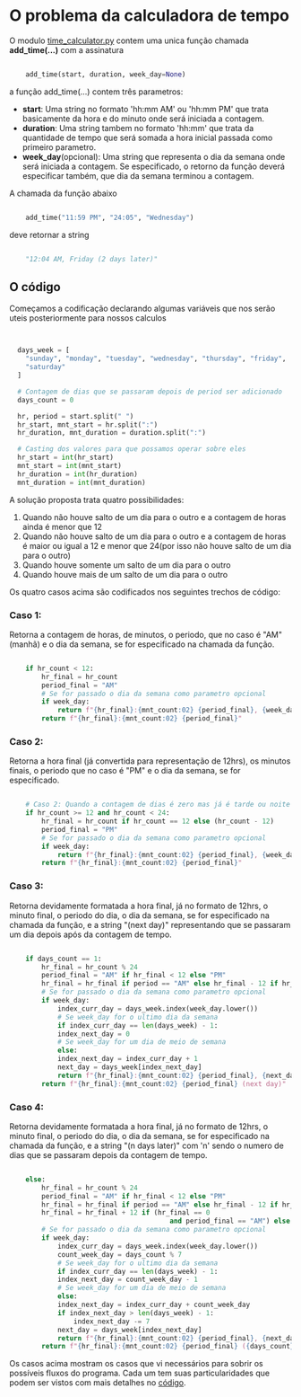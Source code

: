# **O problema da calculadora de tempo**

O modulo [time_calculator.py](./time_calculator.py) contem uma unica função chamada **add_time(...)** com a assinatura

```python

    add_time(start, duration, week_day=None)

```
a função add_time(...) contem três parametros:

* **start**: Uma string no formato 'hh:mm AM' ou 'hh:mm PM' que trata basicamente da hora e do minuto onde será iniciada a contagem. 
* **duration**: Uma string tambem no formato 'hh:mm' que trata da quantidade de tempo que será somada a hora inicial passada como primeiro parametro.
* **week_day**(opcional): Uma string que representa o dia da semana onde será iniciada a contagem. Se especificado, o retorno da função deverá especificar também, que dia da semana terminou a contagem.

A chamada da função abaixo

```python

    add_time("11:59 PM", "24:05", "Wednesday")

```

deve retornar a string 

```python

    "12:04 AM, Friday (2 days later)"

```

## **O código**

Começamos a codificação declarando algumas variáveis que nos serão uteis posteriormente para nossos calculos

```python


  days_week = [
    "sunday", "monday", "tuesday", "wednesday", "thursday", "friday",
    "saturday"
  ]

  # Contagem de dias que se passaram depois de period ser adicionado
  days_count = 0  

  hr, period = start.split(" ")
  hr_start, mnt_start = hr.split(":")
  hr_duration, mnt_duration = duration.split(":")

  # Casting dos valores para que possamos operar sobre eles
  hr_start = int(hr_start)
  mnt_start = int(mnt_start)
  hr_duration = int(hr_duration)
  mnt_duration = int(mnt_duration)

```

A solução proposta trata quatro possibilidades:

1. Quando não houve salto de um dia para o outro e a contagem de horas ainda é menor que 12
2. Quando não houve salto de um dia para o outro e a contagem de horas é maior ou igual a 12 e menor que 24(por isso não houve salto de um dia para o outro)
3. Quando houve somente um salto de um dia para o outro
4. Quando houve mais de um salto de um dia para o outro

Os quatro casos acima são codificados nos seguintes trechos de código:

### Caso 1:

Retorna a contagem de horas, de minutos, o periodo, que no caso é "AM" (manhã) e o dia da semana, se for especificado na chamada da função.

```python

    if hr_count < 12:
        hr_final = hr_count
        period_final = "AM"
        # Se for passado o dia da semana como parametro opcional
        if week_day:
            return f"{hr_final}:{mnt_count:02} {period_final}, {week_day}"
        return f"{hr_final}:{mnt_count:02} {period_final}"

```
### Caso 2:

Retorna a hora final (já convertida para representação de 12hrs), os minutos finais, o periodo que no caso é "PM" e o dia da semana, se for especificado.

```python

    # Caso 2: Quando a contagem de dias é zero mas já é tarde ou noite
    if hr_count >= 12 and hr_count < 24:
        hr_final = hr_count if hr_count == 12 else (hr_count - 12)
        period_final = "PM"
        # Se for passado o dia da semana como parametro opcional
        if week_day:
            return f"{hr_final}:{mnt_count:02} {period_final}, {week_day}"
        return f"{hr_final}:{mnt_count:02} {period_final}"

```

### Caso 3:

Retorna devidamente formatada a hora final, já no formato de 12hrs, o minuto final, o periodo do dia, o dia da semana, se for especificado na chamada da função, e a string "(next day)" representando que se passaram um dia depois após da contagem de tempo.

```python

    if days_count == 1:
        hr_final = hr_count % 24
        period_final = "AM" if hr_final < 12 else "PM"
        hr_final = hr_final if period == "AM" else hr_final - 12 if hr_final > 12 else hr_final
        # Se for passado o dia da semana como parametro opcional
        if week_day:
            index_curr_day = days_week.index(week_day.lower())
            # Se week_day for o ultimo dia da semana
            if index_curr_day == len(days_week) - 1:
            index_next_day = 0
            # Se week_day for um dia de meio de semana
            else:
            index_next_day = index_curr_day + 1
            next_day = days_week[index_next_day]
            return f"{hr_final}:{mnt_count:02} {period_final}, {next_day.title()} (next day)"
        return f"{hr_final}:{mnt_count:02} {period_final} (next day)"

```

### Caso 4:

Retorna devidamente formatada a hora final, já no formato de 12hrs, o minuto final, o periodo do dia, o dia da semana, se for especificado na chamada da função, e a string "(n days later)" com 'n' sendo o numero de dias que se passaram depois da contagem de tempo.

```python

    else:
        hr_final = hr_count % 24
        period_final = "AM" if hr_final < 12 else "PM"
        hr_final = hr_final if period == "AM" else hr_final - 12 if hr_final > 12 else hr_final
        hr_final = hr_final + 12 if (hr_final == 0
                                        and period_final == "AM") else hr_final
        # Se for passado o dia da semana como parametro opcional
        if week_day:
            index_curr_day = days_week.index(week_day.lower())
            count_week_day = days_count % 7
            # Se week_day for o ultimo dia da semana
            if index_curr_day == len(days_week) - 1:
            index_next_day = count_week_day - 1
            # Se week_day for um dia de meio de semana
            else:
            index_next_day = index_curr_day + count_week_day
            if index_next_day > len(days_week) - 1:
                index_next_day -= 7
            next_day = days_week[index_next_day]
            return f"{hr_final}:{mnt_count:02} {period_final}, {next_day.title()} ({days_count} days later)"
        return f"{hr_final}:{mnt_count:02} {period_final} ({days_count} days later)"

```

Os casos acima mostram os casos que vi necessários para sobrir os possíveis fluxos do programa. Cada um tem suas particularidades que podem ser vistos com mais detalhes no [código](./time_calculator.py).





